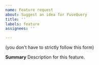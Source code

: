 ```yaml
---
name: Feature request
about: Suggest an idea for FuseQuery
title: ''
labels: feature
assignees: ''

---
```


(you don't have to strictly follow this form)

**Summary**
Description for this feature.
